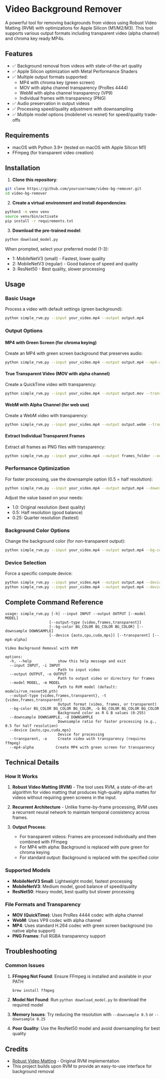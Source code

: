 # Video Background Remover

A powerful tool for removing backgrounds from videos using Robust Video Matting (RVM) with optimizations for Apple Silicon (M1/M2/M3). This tool supports various output formats including transparent video (alpha channel) and chroma key ready MP4s.

## Features

- ✅ Background removal from videos with state-of-the-art quality
- ✅ Apple Silicon optimization with Metal Performance Shaders
- ✅ Multiple output formats supported:
  - MP4 with chroma key (green screen)
  - MOV with alpha channel transparency (ProRes 4444)
  - WebM with alpha channel transparency (VP9)
  - Individual frames with transparency (PNG)
- ✅ Audio preservation in output videos
- ✅ Processing speed/quality adjustment with downsampling
- ✅ Multiple model options (mobilenet vs resnet) for speed/quality trade-offs

## Requirements

- macOS with Python 3.9+ (tested on macOS with Apple Silicon M1)
- FFmpeg (for transparent video creation)

## Installation

1. **Clone this repository**:
```bash
git clone https://github.com/yourusername/video-bg-remover.git
cd video-bg-remover
```

2. **Create a virtual environment and install dependencies**:
```bash
python3 -m venv venv
source venv/bin/activate
pip install -r requirements.txt
```

3. **Download the pre-trained model**:
```bash
python download_model.py
```
When prompted, select your preferred model (1-3):
- 1: MobileNetV3 (small) - Fastest, lower quality
- 2: MobileNetV3 (regular) - Good balance of speed and quality
- 3: ResNet50 - Best quality, slower processing

## Usage

### Basic Usage

Process a video with default settings (green background):

```bash
python simple_rvm.py --input your_video.mp4 --output output.mp4
```

### Output Options

#### MP4 with Green Screen (for chroma keying)

Create an MP4 with green screen background that preserves audio:

```bash
python simple_rvm.py --input your_video.mp4 --output output.mp4 --mp4-alpha
```

#### True Transparent Video (MOV with alpha channel)

Create a QuickTime video with transparency:

```bash
python simple_rvm.py --input your_video.mp4 --output output.mov --transparent
```

#### WebM with Alpha Channel (for web use)

Create a WebM video with transparency:

```bash
python simple_rvm.py --input your_video.mp4 --output output.webm --transparent
```

#### Extract Individual Transparent Frames

Extract all frames as PNG files with transparency:

```bash
python simple_rvm.py --input your_video.mp4 --output frames_folder --output-type frames
```

### Performance Optimization

For faster processing, use the downsample option (0.5 = half resolution):

```bash
python simple_rvm.py --input your_video.mp4 --output output.mp4 --downsample 0.5
```

Adjust the value based on your needs:
- 1.0: Original resolution (best quality)
- 0.5: Half resolution (good balance)
- 0.25: Quarter resolution (fastest)

### Background Color Options

Change the background color (for non-transparent output):

```bash
python simple_rvm.py --input your_video.mp4 --output output.mp4 --bg-color 0 0 255  # Blue background
```

### Device Selection

Force a specific compute device:

```bash
python simple_rvm.py --input your_video.mp4 --output output.mp4 --device mps  # Use Apple Metal
python simple_rvm.py --input your_video.mp4 --output output.mp4 --device cpu  # Force CPU
```

## Complete Command Reference

```
usage: simple_rvm.py [-h] --input INPUT --output OUTPUT [--model MODEL]
                    [--output-type {video,frames,transparent}]
                    [--bg-color BG_COLOR BG_COLOR BG_COLOR] [--downsample DOWNSAMPLE]
                    [--device {auto,cpu,cuda,mps}] [--transparent] [--mp4-alpha]

Video Background Removal with RVM

options:
  -h, --help            show this help message and exit
  --input INPUT, -i INPUT
                        Path to input video
  --output OUTPUT, -o OUTPUT
                        Path to output video or directory for frames
  --model MODEL, -m MODEL
                        Path to RVM model (default: models/rvm_resnet50.pth)
  --output-type {video,frames,transparent}, -t {video,frames,transparent}
                        Output format (video, frames, or transparent)
  --bg-color BG_COLOR BG_COLOR BG_COLOR, -b BG_COLOR BG_COLOR BG_COLOR
                        Background color as R G B values (0-255)
  --downsample DOWNSAMPLE, -d DOWNSAMPLE
                        Downsample ratio for faster processing (e.g., 0.5 for half resolution)
  --device {auto,cpu,cuda,mps}
                        Device for processing
  --transparent, -a     Create video with transparency (requires ffmpeg)
  --mp4-alpha          Create MP4 with green screen for transparency
```

## Technical Details

### How It Works

1. **Robust Video Matting (RVM)** - The tool uses RVM, a state-of-the-art algorithm for video matting that produces high-quality alpha mattes for videos without requiring green screens in the input.

2. **Recurrent Architecture** - Unlike frame-by-frame processing, RVM uses a recurrent neural network to maintain temporal consistency across frames.

3. **Output Process**:
   - For transparent videos: Frames are processed individually and then combined with FFmpeg
   - For MP4 with alpha: Background is replaced with pure green for chroma keying
   - For standard output: Background is replaced with the specified color

### Supported Models

- **MobileNetV3 Small**: Lightweight model, fastest processing
- **MobileNetV3**: Medium model, good balance of speed/quality
- **ResNet50**: Heavy model, best quality but slower processing

### File Formats and Transparency

- **MOV (QuickTime)**: Uses ProRes 4444 codec with alpha channel
- **WebM**: Uses VP9 codec with alpha channel
- **MP4**: Uses standard H.264 codec with green screen background (no native alpha support)
- **PNG Frames**: Full RGBA transparency support

## Troubleshooting

### Common Issues

1. **FFmpeg Not Found**: Ensure FFmpeg is installed and available in your PATH
   ```bash
   brew install ffmpeg
   ```

2. **Model Not Found**: Run `python download_model.py` to download the required model

3. **Memory Issues**: Try reducing the resolution with `--downsample 0.5` or `--downsample 0.25`

4. **Poor Quality**: Use the ResNet50 model and avoid downsampling for best quality

## Credits

- [Robust Video Matting](https://github.com/PeterL1n/RobustVideoMatting) - Original RVM implementation
- This project builds upon RVM to provide an easy-to-use interface for background removal